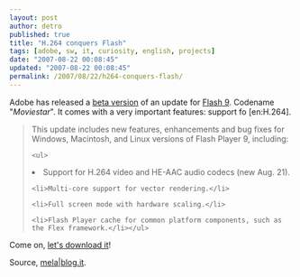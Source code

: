 ```yaml
---
layout: post
author: detro
published: true
title: "H.264 conquers Flash"
tags: [adobe, sw, it, curiosity, english, projects]
date: "2007-08-22 00:08:45"
updated: "2007-08-22 00:08:45"
permalink: /2007/08/22/h264-conquers-flash/
---
```


Adobe has released a <a href="http://www.adobe.com/aboutadobe/pressroom/pressreleases/200708/082107FlashPlayer.html">beta version</a> of an update for <a href="http://labs.adobe.com/technologies/flashplayer9/">Flash 9</a>. Codename "<em>Moviestar</em>". It comes with a very important features: support fo [en:H.264].

<blockquote>
This update includes new features, enhancements and bug fixes for Windows, Macintosh, and Linux versions of Flash Player 9, including:

	<ul>
<li>Support for H.264 video and HE-AAC audio codecs (new Aug. 21).</li>

	<li>Multi-core support for vector rendering.</li>

	<li>Full screen mode with hardware scaling.</li>

	<li>Flash Player cache for common platform components, such as the Flex framework.</li></ul>
</blockquote>

Come on, <a href="http://labs.adobe.com/downloads/flashplayer9.html">let's download it</a>!

Source, <a href="http://www.melablog.it/post/4304/anche-flash-player-si-apre-ad-h264">mela|blog.it</a>.
